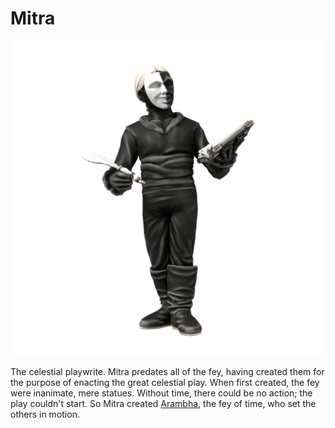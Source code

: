# Mitra
![](mitra.png)

The celestial playwrite. Mitra predates all of the fey, having created them for the purpose of enacting the great celestial play. When first created, the fey were inanimate, mere statues. Without time, there could be no action; the play couldn't start. So Mitra created [Arambha](/lore/cosmology/fey/fundamental_fey/arambha.md), the fey of time, who set the others in motion.